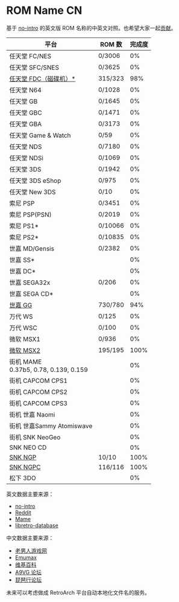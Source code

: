 # ROM Name CN

基于 [no-intro](https://datomatic.no-intro.org/) 的英文版 ROM 名称的中英文对照。也希望大家一起[贡献](./CONTRIBUTING.md)。

平台 | ROM 数 | 完成度
---|---|---
任天堂 FC/NES | 0/3006 | 0%
任天堂 SFC/SNES | 0/3625 | 0%
[任天堂 FDC（磁碟机）*](./Nintendo%20-%20Family%20Computer%20Disk%20System.csv) | 315/323 | 98%
任天堂 N64 | 0/1028 | 0%
任天堂 GB | 0/1645 | 0%
任天堂 GBC | 0/1471 | 0%
任天堂 GBA | 0/3173 | 0%
任天堂 Game & Watch | 0/59 | 0%
任天堂 NDS | 0/7180 | 0%
任天堂 NDSi | 0/1069 | 0%
任天堂 3DS | 0/1942 | 0%
任天堂 3DS eShop | 0/975 | 0%
任天堂 New 3DS | 0/10 | 0%
索尼 PSP | 0/3451 | 0%
索尼 PSP(PSN) | 0/2019 | 0%
索尼 PS1* | 0/10066 | 0%
索尼 PS2* | 0/10835 | 0%
世嘉 MD/Gensis | 0/2382 | 0%
世嘉 SS* | | 0%
世嘉 DC* | | 0%
世嘉 SEGA32x | 0/206 | 0%
世嘉 SEGA CD* | | 0%
[世嘉 GG](./Sega%20-%20Game%20Gear.csv) | 730/780 | 94%
万代 WS | 0/125 | 0%
万代 WSC | 0/100 | 0%
微软 MSX1 | 0/936 | 0%
[微软 MSX2](./Microsoft%20-%20MSX2.csv) | 195/195 | 100%
街机 MAME<br/>0.37b5, 0.78, 0.139, 0.159 | | 0%
街机 CAPCOM CPS1 | | 0%
街机 CAPCOM CPS2 | | 0%
街机 CAPCOM CPS3 | | 0%
街机 世嘉 Naomi | | 0%
街机 世嘉Sammy Atomiswave | | 0%
街机 SNK NeoGeo | | 0%
SNK NEO CD | | 0%
[SNK NGP](./SNK%20-%20Neo%20Geo%20Pocket.csv) | 10/10 | 100%
[SNK NGPC](./SNK%20-%20Neo%20Geo%20Pocket%20Color.csv) | 116/116 | 100%
松下 3DO | | 0%

英文数据主要来源：

- [no-intro](https://datomatic.no-intro.org/)
- [Reddit](https://www.reddit.com/r/Roms/)
- [Mame](https://github.com/retropie/retropie-setup/wiki/MAME)
- [libretro-database](https://github.com/libretro/libretro-database)

中文数据主要来源：

- [老男人游戏网](https://www.oldmanemu.net/)
- [Emumax](http://www.emumax.com/roms)
- [维基百科](https://zh.wikipedia.org/wiki/%E7%94%B5%E5%AD%90%E6%B8%B8%E6%88%8F)
- [A9VG 论坛](https://bbs.a9vg.com/)
- [琵琶行论坛](https://www.ppxclub.com/)

未来可以考虑做成 RetroArch 平台自动本地化文件名的服务。

